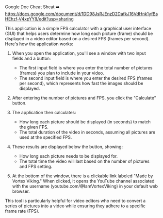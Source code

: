 Google Doc Cheat Sheat ➡️ https://docs.google.com/document/d/1DD98JsRJEnzD2DafkJ16VdHnk1yfBsHEhzf-V4xpYY8/edit?usp=sharing

This application is a simple FPS calculator with a graphical user interface (GUI) that helps users determine how long each picture (frame) should be displayed in a video editor based on a desired FPS (frames per second). Here's how the application works:

1. When you open the application, you'll see a window with two input fields and a button:
   - The first input field is where you enter the total number of pictures (frames) you plan to include in your video.
   - The second input field is where you enter the desired FPS (frames per second), which represents how fast the images should be displayed.

2. After entering the number of pictures and FPS, you click the "Calculate" button.

3. The application then calculates:
   - How long each picture should be displayed (in seconds) to match the given FPS.
   - The total duration of the video in seconds, assuming all pictures are used at the specified FPS.

4. These results are displayed below the button, showing:
   - How long each picture needs to be displayed for.
   - The total time the video will last based on the number of pictures and FPS setting.

5. At the bottom of the window, there is a clickable link labeled "Made by Vortex Viking." When clicked, it opens the YouTube channel associated with the username (youtube.com/@IamVortexViking) in your default web browser.

This tool is particularly helpful for video editors who need to convert a series of pictures into a video while ensuring they adhere to a specific frame rate (FPS).
